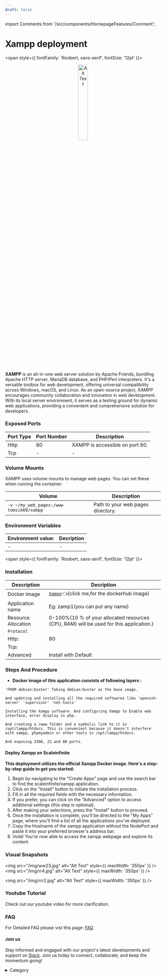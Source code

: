 ```yaml
---
draft: false
---
```

import Comments from '/src/components/HomepageFeatures/Comment';



# Xampp deployment

<span style={{ fontFamily: 'Roobert, sans-serif', fontSize: '12pt' }}>

<p align="center">
  <img src="/img/zz31.png" alt="Alt Text" width="25%"/>
</p> 


**XAMPP** is an all-in-one web server solution by Apache Friends, bundling Apache HTTP server, MariaDB database, and PHP/Perl interpreters. It's a versatile toolbox for web development, offering universal compatibility across Windows, macOS, and Linux. As an open-source project, XAMPP encourages community collaboration and innovation in web development. With its local server environment, it serves as a testing ground for dynamic web applications, providing a convenient and comprehensive solution for developers.

### Exposed Ports

| Port Type | Port Number | Description                       |
| --------- | ----------- | --------------------------------- |
| Http      | 80          | XAMPP is accessible on port 80.   |
| Tcp       | -           | -             |

### Volume Mounts

XAMPP uses volume mounts to manage web pages. You can set these when running the container:

| Volume                   | Description                        |
| ------------------------ | ---------------------------------- |
| `-v ~/my_web_pages:/www tomsik68/xampp`    | Path to your web pages directory.  |

### Environment Variables


|   **Environment value:**          | Decription                                                                                                               | 
| --------------------- | ------                                                                                                                   | 
|-       |  -                              |


</span>


<span style={{ fontFamily: 'Roobert, sans-serif', fontSize: '12pt' }}>

### Installation&#x20;


|  Description          | Decription                                                                                                               | 
| --------------------- | ------                                                                                                                   | 
| Docker Image          |   [`Xampp`](https://hub.docker.com/r/tomsik68/xampp/)👈(click me,for the dockerhub image)                                   |
| Application name      |  Eg: zamp1(you can put any name)                                                                                        | 
| Resource Allocation   |  0-100%(10 % of your allocated resources (CPU, RAM) will be used for this application.)                                  | 
| `Protocol`            |                                                                                                                          | 
|  Http:                |      80                                                                                                                    |
|  Tcp:                 |                                                                                                                       | 
|    Advanced           |    Install with Default                                                                                                  |




### &#x20;Steps And Procedure

* &#x20;**Docker image of this application consists of following layers :**

```
'FROM debian:buster' Taking debian:buster as the base image.

And updating and installing all the required softwares like 'openssh-server' 'supervisor' 'net-tools'

Installing the Xampp software. And configuring Xampp to Enable web interface, error display in php.

And creating a /www folder and a symbolic link to it in /opt/lampp/htdocs. This is convenient because it doesn't interfere with xampp, phpmyadmin or other tools in /opt/lampp/htdocs.

And exposing 3306, 22 and 80 ports.
```

#### Deploy Xampp on Scaleinfinite

**This deployment utilizes the official Xampp Docker image. Here's a step-by-step guide to get you started:**

1. Begin by navigating to the "Create Apps" page and use the search bar to find the scaleinfinite/xampp  application.
2. Click on the "Install" button to initiate the installation process.
3. Fill in all the required fields with the necessary information.
4. If you prefer, you can click on the "Advanced" option to access additional settings (this step is optional).
5. After making your selections, press the "Install" button to proceed.
6. Once the installation is complete, you'll be directed to the "My Apps" page, where you'll find a list of all the applications you've deployed.
7. Copy the Hostname of the xampp  application without the NodePort and paste it into your preferred browser's address bar.
8. Voilà! You're now able to access the xampp webpage and explore its content.



### Visual Snapshots

<img src="/img/ww23.jpg" alt="Alt Text" style={{ maxWidth: '350px' }} /> <img src="/img/rr4.jpg" alt="Alt Text" style={{ maxWidth: '350px' }} />

<img src="/img/rrr2.jpg" alt="Alt Text" style={{ maxWidth: '350px' }} />



### Youtube Tutorial&#x20;

Check out our youtube video for more clarification.


### FAQ

For Detailed FAQ please vist this page: [FAQ](https://techscaleinfinite.github.io/FAQ)

#### Join us

Stay informed and engaged with our project's latest developments and support on [Slack](https://app.slack.com/client/T04QS32JX6E/C04QKEWE146). Join us today to connect, collaborate, and keep the momentum going!&#x20;

<details>

<summary>Category</summary>

Kubernetes, cloud computing, DevOps, cloud services, hosting platform, container orchestration, cloud infrastructure, cloud deployment, cloud management, cloud technology, cloud solutions, , database, xampp

</details>

</span>

<Comments />